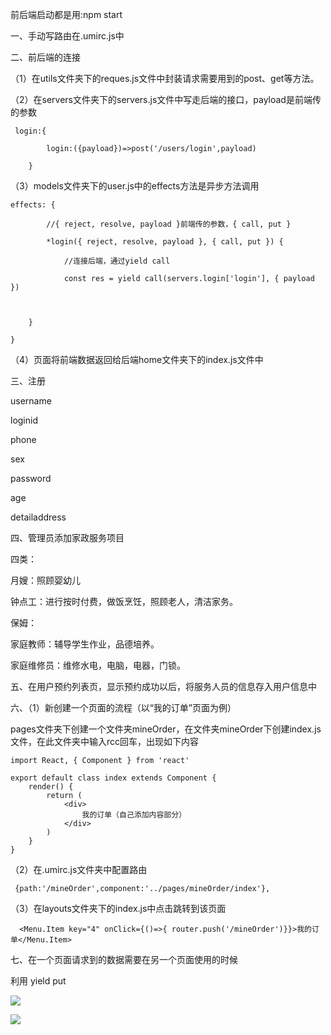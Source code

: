 前后端启动都是用:npm start

一、手动写路由在.umirc.js中

二、前后端的连接

（1）在utils文件夹下的reques.js文件中封装请求需要用到的post、get等方法。

（2）在servers文件夹下的servers.js文件中写走后端的接口，payload是前端传的参数

```
 login:{

​        login:({payload})=>post('/users/login',payload)

​    }
```

（3）models文件夹下的user.js中的effects方法是异步方法调用

```
effects: {

​        //{ reject, resolve, payload }前端传的参数，{ call, put }

​        *login({ reject, resolve, payload }, { call, put }) {

​            //连接后端，通过yield call

​            const res = yield call(servers.login['login'], { payload })

 

​    }

}
```

（4）页面将前端数据返回给后端home文件夹下的index.js文件中

三、注册

username

loginid

phone

sex

password

age

detailaddress

四、管理员添加家政服务项目

四类：

月嫂：照顾婴幼儿

钟点工：进行按时付费，做饭烹饪，照顾老人，清洁家务。

保姆：

家庭教师：辅导学生作业，品德培养。

家庭维修员：维修水电，电脑，电器，门锁。

五、在用户预约列表页，显示预约成功以后，将服务人员的信息存入用户信息中

六、（1）新创建一个页面的流程（以“我的订单”页面为例）

pages文件夹下创建一个文件夹mineOrder，在文件夹mineOrder下创建index.js文件，在此文件夹中输入rcc回车，出现如下内容

```
import React, { Component } from 'react'

export default class index extends Component {
    render() {
        return (
            <div>
                我的订单（自己添加内容部分）
            </div>
        )
    }
}

```

（2）在.umirc.js文件夹中配置路由

```
 {path:'/mineOrder',component:'../pages/mineOrder/index'},
```

（3）在layouts文件夹下的index.js中点击跳转到该页面

```
  <Menu.Item key="4" onClick={()=>{ router.push('/mineOrder')}}>我的订单</Menu.Item>
```

七、在一个页面请求到的数据需要在另一个页面使用的时候

利用 yield put

![](F:\houseorder\src\img\微信图片_20200301003549.png)

![](F:\houseorder\src\img\微信图片_20200301003557.png)

